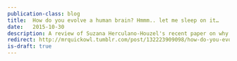 ```yaml
---
publication-class: blog
title:  How do you evolve a human brain? Hmmm.. let me sleep on it…
date:   2015-10-30
description: A review of Suzana Herculano-Houzel's recent paper on why larger animals tend to sleep more--and why primates don't follow this pattern.
redirect: http://mrquickowl.tumblr.com/post/132223909098/how-do-you-evolve-a-human-brain-hmmm-let-me
is-draft: true
---
```

